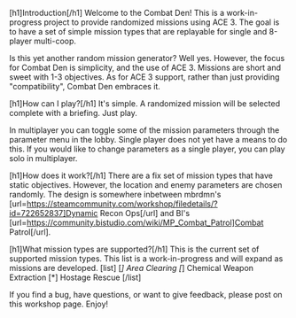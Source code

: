 [h1]Introduction[/h1]
Welcome to the Combat Den!  This is a work-in-progress project to provide randomized missions using ACE 3.  The goal is to have a set of simple mission types that are replayable for single and 8-player multi-coop.

Is this yet another random mission generator?  Well yes.  However, the focus for Combat Den is simplicity, and the use of ACE 3.  Missions are short and sweet with 1-3 objectives.  As for ACE 3 support, rather than just providing "compatibility", Combat Den embraces it.

[h1]How can I play?[/h1]
It's simple.  A randomized mission will be selected complete with a briefing.  Just play.

In multiplayer you can toggle some of the mission parameters through the parameter menu in the lobby.  Single player does not yet have a means to do this.  If you would like to change parameters as a single player, you can play solo in multiplayer.

[h1]How does it work?[/h1]
There are a fix set of mission types that have static objectives.  However, the location and enemy parameters are chosen randomly.  The design is somewhere inbetween mbrdmn's [url=https://steamcommunity.com/workshop/filedetails/?id=722652837]Dynamic Recon Ops[/url] and BI's [url=https://community.bistudio.com/wiki/MP_Combat_Patrol]Combat Patrol[/url].

[h1]What mission types are supported?[/h1]
This is the current set of supported mission types.  This list is a work-in-progress and will expand as missions are developed.
[list]
[*] Area Clearing
[*] Chemical Weapon Extraction
[*] Hostage Rescue
[/list]

If you find a bug, have questions, or want to give feedback, please post on this workshop page.  Enjoy!
